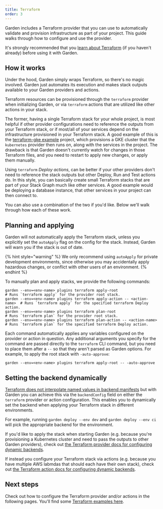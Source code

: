 ```yaml
---
title: Terraform
order: 3
---
```


Garden includes a Terraform provider that you can use to automatically validate and provision infrastructure as part of your project. This guide walks through how to configure and use the provider.

It's strongly recommended that you [learn about Terraform](https://developer.hashicorp.com/terraform/docs) (if you haven't already) before using it with Garden.

## How it works

Under the hood, Garden simply wraps Terraform, so there's no magic involved. Garden just automates its execution and makes stack outputs available to your Garden providers and actions.

Terraform resources can be provisioned through the `terraform` provider when initializing Garden, or via `terraform` actions that are utilized like other actions in your stack.

The former, having a single Terraform stack for your whole project, is most helpful if other provider configurations need to reference the outputs from your Terraform stack, or if most/all of your services depend on the infrastructure provisioned in your Terraform stack. A good example of this is the [terraform-gke example](https://github.com/garden-io/garden/tree/0.14.9/examples/terraform-gke) project, which provisions a GKE cluster that the `kubernetes` provider then runs on, along with the services in the project. The drawback is that Garden doesn't currently watch for changes in those Terraform files, and you need to restart to apply new changes, or apply them manually.

Using `terraform` _Deploy actions_, can be better if your other providers don't need to reference the stack outputs but other Deploy, Run and Test actions do. In this style, you can basically create small Terraform stacks that are part of your Stack Graph much like other services. A good example would be deploying a database instance, that other services in your project can then connect to.

You can also use a combination of the two if you'd like. Below we'll walk through how each of these work.

## Planning and applying

Garden will not automatically apply the Terraform stack, unless you explicitly set the `autoApply` flag on the config for the stack. Instead, Garden will warn you if the stack is out of date.

{% hint style="warning" %}
We only recommend using `autoApply` for private development environments, since otherwise you may accidentally apply hazardous changes, or conflict with other users of an environment.
{% endhint %}

To manually plan and apply stacks, we provide the following commands:

```console
garden --env=<env-name> plugins terraform apply-root                     # Runs `terraform apply` for the provider root stack.
garden --env=<env-name> plugins terraform apply-action -- <action-name>  # Runs `terraform apply` for the specified terraform Deploy action.
garden --env=<env-name> plugins terraform plan-root                      # Runs `terraform plan` for the provider root stack.
garden --env=<env-name> plugins terraform plan-action -- <action-name>   # Runs `terraform plan` for the specified terraform Deploy action.
```

Each command automatically applies any variables configured on the provider or action in question. Any additional arguments you specify for the command are passed directly to the `terraform` CLI command, but you need to place them after a `--` so that they aren't parsed as Garden options. For example, to apply the root stack with `-auto-approve`:

```console
garden --env=<env-name> plugins terraform apply-root -- -auto-approve
```

## Setting the backend dynamically

[Terraform does not interpolate named values in backend manifests](https://developer.hashicorp.com/terraform/language/backend) but with Garden you can achieve this via the `backendConfig` field on either the `terraform` provider or action configuration. This enables you to dynamically set the backend when applying your Terraform stack in different environments.

For example, running `garden deploy --env dev` and `garden deploy --env ci` will pick the appropriate backend for the environment.

If you'd like to apply the stack when starting Garden (e.g. because you're provisioning a Kubernetes cluster and need to pass the outputs to other Garden providers), check out [the Terraform provider docs for configuring dynamic backends](./configure-provider.md#setting-the-backend-dynamically).

If instead you configure your Terraform stack via actions (e.g. because you have
multiple AWS labmdas that should each have their own stack), check out [the Terraform action docs for configuring dynamic backends](./actions.md#setting-the-backend-dynamically).

## Next steps

Check out how to configure the Terraform provider and/or actions in the following pages.
You'll find some [Terraform examples here](https://github.com/garden-io/garden/tree/0.14.9/examples).


